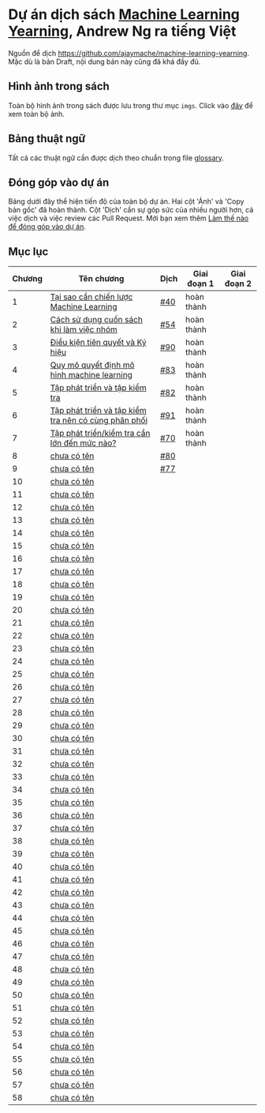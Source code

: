# Dự án dịch sách [Machine Learning Yearning](https://www.deeplearning.ai/machine-learning-yearning/), Andrew Ng ra tiếng Việt

Nguồn để dịch https://github.com/ajaymache/machine-learning-yearning. Mặc dù là bản Draft, nội dung bản này cũng đã khá đầy đủ.

## Hình ảnh trong sách
Toàn bộ hình ảnh trong sách được lưu trong thư mục `imgs`. Click vào [đây](imgs/README.md) để xem toàn bộ ảnh.

## Bảng thuật ngữ
Tất cả các thuật ngữ cần được dịch theo chuẩn trong file [glossary](glossary.md).

## Đóng góp vào dự án

Bảng dưới đây thể hiện tiến độ của toàn bộ dự án. Hai cột 'Ảnh' và 'Copy bản gốc' đã hoàn thành. Cột 'Dịch' cần sự góp sức của nhiều người hơn, cả việc dịch và việc review các Pull Request. Mời bạn xem thêm [Làm thế nào để đóng góp vào dự án](contribution.md).

## Mục lục

| Chương | Tên chương                                                               | Dịch                         | Giai đoạn 1 | Giai đoạn 2 |
|--------|--------------------------------------------------------------------------|------------------------------|-------------|-------------|
| 1      | [Tại sao cần chiến lược Machine Learning](chapters/ch01.md)              | [#40](http://bit.ly/2qt2j5I) | hoàn thành  |             |
| 2      | [Cách sử dụng cuốn sách khi làm việc nhóm](chapters/ch02.md)             | [#54](http://bit.ly/2P3wMRW) | hoàn thành  |             |
| 3      | [Điều kiện tiên quyết và Ký hiệu](chapters/ch03.md)                      | [#90](http://bit.ly/2pG1Yfi) | hoàn thành  |             |
| 4      | [Quy mô quyết định mô hình machine learning](chapters/ch04.md)           | [#83](http://bit.ly/2Bqursa) | hoàn thành  |             |
| 5      | [Tập phát triển và tập kiểm tra](chapters/ch05.md)                       | [#82](http://bit.ly/2Mt4jmV) | hoàn thành  |             |
| 6      | [Tập phát triển và tập kiểm tra nên có cùng phân phối](chapters/ch06.md) | [#91](http://bit.ly/2MxIAKE) | hoàn thành  |             |
| 7      | [Tập phát triển/kiểm tra cần lớn đến mức nào?](chapters/ch07.md)         | [#70](http://bit.ly/35Jetrj) | hoàn thành  |             |
| 8      | [chưa có tên](chapters/ch08.md)                                          | [#80](http://bit.ly/2pGMCqX) |             |             |
| 9      | [chưa có tên](chapters/ch09.md)                                          | [#77](http://bit.ly/2VVgJXM) |             |             |
| 10     | [chưa có tên](chapters/ch10.md)                                          |                              |             |             |
| 11     | [chưa có tên](chapters/ch11.md)                                          |                              |             |             |
| 12     | [chưa có tên](chapters/ch12.md)                                          |                              |             |             |
| 13     | [chưa có tên](chapters/ch13.md)                                          |                              |             |             |
| 14     | [chưa có tên](chapters/ch14.md)                                          |                              |             |             |
| 15     | [chưa có tên](chapters/ch15.md)                                          |                              |             |             |
| 16     | [chưa có tên](chapters/ch16.md)                                          |                              |             |             |
| 17     | [chưa có tên](chapters/ch17.md)                                          |                              |             |             |
| 18     | [chưa có tên](chapters/ch18.md)                                          |                              |             |             |
| 19     | [chưa có tên](chapters/ch19.md)                                          |                              |             |             |
| 20     | [chưa có tên](chapters/ch20.md)                                          |                              |             |             |
| 21     | [chưa có tên](chapters/ch21.md)                                          |                              |             |             |
| 22     | [chưa có tên](chapters/ch22.md)                                          |                              |             |             |
| 23     | [chưa có tên](chapters/ch23.md)                                          |                              |             |             |
| 24     | [chưa có tên](chapters/ch24.md)                                          |                              |             |             |
| 25     | [chưa có tên](chapters/ch25.md)                                          |                              |             |             |
| 26     | [chưa có tên](chapters/ch26.md)                                          |                              |             |             |
| 27     | [chưa có tên](chapters/ch27.md)                                          |                              |             |             |
| 28     | [chưa có tên](chapters/ch28.md)                                          |                              |             |             |
| 29     | [chưa có tên](chapters/ch29.md)                                          |                              |             |             |
| 30     | [chưa có tên](chapters/ch30.md)                                          |                              |             |             |
| 31     | [chưa có tên](chapters/ch31.md)                                          |                              |             |             |
| 32     | [chưa có tên](chapters/ch32.md)                                          |                              |             |             |
| 33     | [chưa có tên](chapters/ch33.md)                                          |                              |             |             |
| 34     | [chưa có tên](chapters/ch34.md)                                          |                              |             |             |
| 35     | [chưa có tên](chapters/ch35.md)                                          |                              |             |             |
| 36     | [chưa có tên](chapters/ch36.md)                                          |                              |             |             |
| 37     | [chưa có tên](chapters/ch37.md)                                          |                              |             |             |
| 38     | [chưa có tên](chapters/ch38.md)                                          |                              |             |             |
| 39     | [chưa có tên](chapters/ch39.md)                                          |                              |             |             |
| 40     | [chưa có tên](chapters/ch40.md)                                          |                              |             |             |
| 41     | [chưa có tên](chapters/ch41.md)                                          |                              |             |             |
| 42     | [chưa có tên](chapters/ch42.md)                                          |                              |             |             |
| 43     | [chưa có tên](chapters/ch43.md)                                          |                              |             |             |
| 44     | [chưa có tên](chapters/ch44.md)                                          |                              |             |             |
| 45     | [chưa có tên](chapters/ch45.md)                                          |                              |             |             |
| 46     | [chưa có tên](chapters/ch46.md)                                          |                              |             |             |
| 47     | [chưa có tên](chapters/ch47.md)                                          |                              |             |             |
| 48     | [chưa có tên](chapters/ch48.md)                                          |                              |             |             |
| 49     | [chưa có tên](chapters/ch49.md)                                          |                              |             |             |
| 50     | [chưa có tên](chapters/ch50.md)                                          |                              |             |             |
| 51     | [chưa có tên](chapters/ch51.md)                                          |                              |             |             |
| 52     | [chưa có tên](chapters/ch52.md)                                          |                              |             |             |
| 53     | [chưa có tên](chapters/ch53.md)                                          |                              |             |             |
| 54     | [chưa có tên](chapters/ch54.md)                                          |                              |             |             |
| 55     | [chưa có tên](chapters/ch55.md)                                          |                              |             |             |
| 56     | [chưa có tên](chapters/ch56.md)                                          |                              |             |             |
| 57     | [chưa có tên](chapters/ch57.md)                                          |                              |             |             |
| 58     | [chưa có tên](chapters/ch58.md)                                          |                              |             |             |
